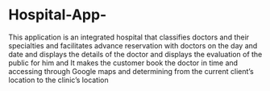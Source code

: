 # Hospital-App-
This application is an integrated hospital that classifies doctors and their specialties and facilitates advance reservation with doctors on the day and date and displays the details of the doctor and displays the evaluation of the public for him and It makes the customer  book the doctor in time and accessing through Google maps and determining from the current client’s location to the clinic’s location

